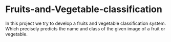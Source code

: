 # Fruits-and-Vegetable-classification
In this project we try to develop a fruits and vegetable classification system. Which precisely predicts the name and class of the given image of a fruit or vegetable.
